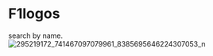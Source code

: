 # F1logos
search by name.![295219172_741467097079961_8385695646224307053_n](https://user-images.githubusercontent.com/87203322/180729373-88861058-2c0b-4e0b-b5d0-6bd0add7a098.png)
